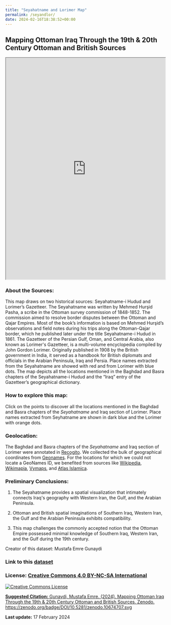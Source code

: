 ```yaml
---
title: "Seyahatname and Lorimer Map"
permalink: /seyandlor/
date: 2024-02-16T18:38:52+00:00
---
```


## Mapping Ottoman Iraq Through the 19th & 20th Century Ottoman and British Sources


<iframe src="https://opengulf.github.io/webapps/lorimer_and_seyahatname_combined_map/index.html#5/33.700/44.541" width="100%" height="700"></iframe>


### About the Sources: 

This map draws on two historical sources: Seyahatname-i Hudud and Lorimer’s Gazetteer. The Seyahatname was written by Mehmed Hurşid Pasha, a scribe in the Ottoman survey commission of 1848-1852.  The commission aimed to resolve border disputes between the Ottoman and Qajar Empires. Most of the book’s information is based on Mehmed Hurşid’s observations and field notes during his trips along the Ottoman-Qajar border,  which he published later under the title Seyahatname-i Hudud in 1861. The Gazetteer of the Persian Gulf, Oman, and Central Arabia, also known as Lorimer's Gazetteer, is a multi-volume encyclopedia compiled by John Gordon Lorimer. Originally published in 1908 by the British government in India, it served as a handbook for British diplomats and officials in the Arabian Peninsula, Iraq and Persia. Place names extracted from the Seyahatname are showed with red and from Lorimer with blue dots. The map depicts all the locations mentioned in the Baghdad and Basra chapters of the Seyahatname-i Hudud and the “Iraq” entry of the Gazetteer’s geographical dictionary.


### How to explore this map: 

Click on the points to discover all the locations mentioned in the Baghdad and Basra chapters of the _Seyahatname_ and Iraq section of Lorimer. Place names extracted from Seyhatname are shown in dark blue and the Lorimer with orange dots. 

### Geolocation:

The Baghdad and Basra chapters of the _Seyahatname_ and Iraq section of Lorimer were annotated in [Recogito](https://recogito.pelagios.org/). We collected the bulk of geographical coordinates from [Geonames](https://www.geonames.org/). For the locations for which we could not locate a GeoNames ID, we benefited from sources like [Wikipedia](https://www.wikipedia.org/), [Wikimapia](https://wikimapia.org/#lang=en&lat=37.417800&lon=-122.172000&z=12&m=w), [Vymaps](https://vymaps.com/), and [Atlas Islamica](https://atlasislamica.com/). 



### Preliminary Conclusions:

1. The Seyahatname provides a spatial visualization that intimately connects Iraq's geography with Western Iran, the Gulf, and the Arabian Peninsula.

2. Ottoman and British spatial imaginations of Southern Iraq, Western Iran, the Gulf and the Arabian Peninsula exhibits compatibility. 

3. This map challenges the commonly accepted notion that the Ottoman Empire possessed minimal knowledge of Southern Iraq, Western Iran, and the Gulf during the 19th century.


Creator of this dataset: Mustafa Emre Gunaydi

### Link to this [dataset](https://zenodo.org/badge/DOI/10.5281/zenodo.10674707.svg)

### License: <a href="https://creativecommons.org/licenses/by-nc-sa/4.0/" class="link">Creative Commons 4.0 BY-NC-SA International</a>
<a rel="license" href="http://creativecommons.org/licenses/by-nc-sa/4.0/"><img alt="Creative Commons License" style="border-width:0" src="https://i.creativecommons.org/l/by-nc-sa/4.0/88x31.png" />


**Suggested Citation:** Gunaydi, Mustafa Emre. (2024). Mapping Ottoman Iraq Through the 19th & 20th Century Ottoman and British Sources. Zenodo. https://zenodo.org/badge/DOI/10.5281/zenodo.10674707.svg

**Last update:** 17 February 2024
